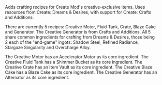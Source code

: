 Adds crafting recipes for Create Mod's creative-exclusive items. Uses resources from Create: Dreams & Desires, with support for Create: Crafts and Additions.

There are currently 5 recipes: Creative Motor, Fluid Tank, Crate, Blaze Cake and Generator. The Creative Generator is from Crafts and Additions.
All 5 share common ingredients for crafting from Dreams & Desires, those being 2 each of the "end-game" ingots: Shadow Steel, Refined Radiance, Stargaze Singularity and Overcharge Alloy.

The Creative Motor has an Accelerator Motor as its core ingredient.
The Creative Fluid Tank has a Shimmer Bucket as its core ingredient.
The Creative Crate has an Item Vault as its core ingredient.
The Creative Blaze Cake has a Blaze Cake as its core ingredient.
The Creative Generator has an Alternator as its core ingredient.

